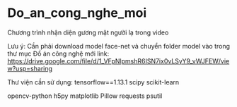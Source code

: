 # Do_an_cong_nghe_moi
 Chương trình nhận diện gương mặt người lạ trong video


Lưu ý: Cần phải download model face-net và chuyển folder model vào trong thư mục Đồ án công nghệ mới 
link: https://drive.google.com/file/d/1_VFpNlpmshR6ISN7ix0vLSyY9_vWJFEW/view?usp=sharing


Thư viện cần sử dụng:
tensorflow==1.13.1
scipy
scikit-learn

opencv-python
h5py
matplotlib
Pillow
requests
psutil
